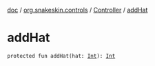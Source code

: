 [doc](../../index.md) / [org.snakeskin.controls](../index.md) / [Controller](index.md) / [addHat](./add-hat.md)

# addHat

`protected fun addHat(hat: `[`Int`](https://kotlinlang.org/api/latest/jvm/stdlib/kotlin/-int/index.html)`): `[`Int`](https://kotlinlang.org/api/latest/jvm/stdlib/kotlin/-int/index.html)
